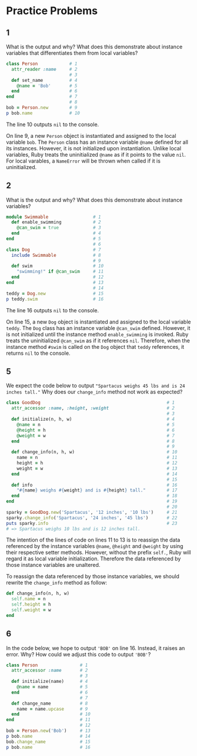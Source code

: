 # Practice Problems

## 1

What is the output and why? What does this demonstrate about instance variables that differentiates them from local variables?

````ruby
class Person            # 1
  attr_reader :name     # 2
                        # 3
  def set_name          # 4
    @name = 'Bob'       # 5
  end                   # 6
end                     # 7
                        # 8
bob = Person.new        # 9
p bob.name              # 10
````

The line 10 outputs `nil` to the console.

On line 9, a new `Person` object is instantiated and assigned to the local variable `bob`. The `Person` class has an instance variable `@name` defined for all its instances. However, it is not initialized upon instantiation. Unlike local variables, Ruby treats the uninitialized `@name` as if it points to the value `nil`. For local varables, a `NameError` will be thrown when called if it is uninitialized.

## 2

What is the output and why? What does this demonstrate about instance variables?

````ruby
module Swimmable                 # 1
  def enable_swimming            # 2
    @can_swim = true             # 3
  end                            # 4
end                              # 5
                                 # 6
class Dog                        # 7
  include Swimmable              # 8
                                 # 9
  def swim                       # 10
    "swimming!" if @can_swim     # 11
  end                            # 12
end                              # 13
                                 # 14
teddy = Dog.new                  # 15
p teddy.swim                     # 16
````

The line 16 outputs `nil` to the console.

On line 15, a new `Dog` object is instantiated and assigned to the local variable `teddy`. The `Dog` class has an instance variable `@can_swim` defined. However, it is not initialized until the instance method `enable_swimming` is invoked. Ruby treats the uninitialized `@can_swim` as if it references `nil`. Therefore, when the instance method `#swim` is called on the `Dog` object that `teddy` references, it returns `nil` to the console.

## 5

We expect the code below to output `"Spartacus weighs 45 lbs and is 24 inches tall."` Why does our `change_info` method not work as expected?

````ruby
class GoodDog                                                # 1
  attr_accessor :name, :height, :weight                      # 2
                                                             # 3
  def initialize(n, h, w)                                    # 4
    @name = n                                                # 5
    @height = h                                              # 6
    @weight = w                                              # 7
  end                                                        # 8
                                                             # 9
  def change_info(n, h, w)                                   # 10
    name = n                                                 # 11
    height = h                                               # 12
    weight = w                                               # 13
  end                                                        # 14
                                                             # 15
  def info                                                   # 16
    "#{name} weighs #{weight} and is #{height} tall."        # 17
  end                                                        # 18
end                                                          # 19
                                                             # 20
sparky = GoodDog.new('Spartacus', '12 inches', '10 lbs')     # 21
sparky.change_info('Spartacus', '24 inches', '45 lbs')       # 22
puts sparky.info                                             # 23
# => Spartacus weighs 10 lbs and is 12 inches tall.
````

The intention of the lines of code on lines 11 to 13 is to reassign the data referenced by the instance variables `@name`, `@height` and `@weight` by using their respective setter methods. However, without the prefix `self.`, Ruby will regard it as local variable initialization. Therefore the data referenced by those instance variables are unaltered.

To reassign the data referenced by those instance variables, we should rewrite the `change_info` method as follow:

````ruby
def change_info(n, h, w)
  self.name = n
  self.height = h
  self.weight = w
end
````

## 6

In the code below, we hope to output `'BOB'` on line 16. Instead, it raises an error. Why? How could we adjust this code to output `'BOB'`?

````ruby
class Person                # 1
  attr_accessor :name       # 2
                            # 3
  def initialize(name)      # 4
    @name = name            # 5
  end                       # 6
                            # 7
  def change_name           # 8
    name = name.upcase      # 9
  end                       # 10
end                         # 11
                            # 12
bob = Person.new('Bob')     # 13
p bob.name                  # 14
bob.change_name             # 15
p bob.name                  # 16
````
